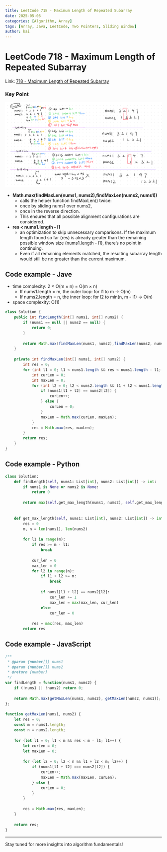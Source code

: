 ```yaml
---
title: LeetCode 718 - Maximum Length of Repeated Subarray
date: 2025-05-05
categories: [Algorithm, Array]
tags: [Array, Java, LeetCode, Two Pointers, Sliding Window]
author: kai
---
```


# LeetCode 718 - Maximum Length of Repeated Subarray

Link: [718 - Maximum Length of Repeated Subarray](https://leetcode.com/problems/maximum-length-of-repeated-subarray/description)


### Key Point
![Maximum Length of Repeated Subarray](/assets/img/posts/Algorithm/Array/LC718.png)

- **Math.max(findMaxLen(nums1, nums2),findMaxLen(nums2, nums1))** 
    - calls the helper function findMaxLen() twice: 
    - once by sliding nums1 over nums2, 
    - once in the reverse direction. 
    - This ensures that all possible alignment configurations are considered. 
- **res < nums1.length - l1**
    - an optimization to skip unnecessary comparisons. 
    If the maximum length found so far (res) is already greater than the remaining possible window size (nums1.length - l1), there’s no point in continuing. 
    - Even if all remaining elements matched, the resulting subarray length would still be no greater than the current maximum.


## Code example - Jave
- time complexity:  2 × O(m × n) = O(m × n)
    - If nums1.length = m, the outer loop: for l1 to m -> O(m)
    - If nums2.length = n, the inner loop: for l2 to min(n, m - l1) -> O(n)
- space complexity: O(1)

```java
class Solution {
    public int findLength(int[] nums1, int[] nums2) {
        if (nums1 == null || nums2 == null) {
            return 0;
        }

        return Math.max(findMaxLen(nums1, nums2),findMaxLen(nums2, nums1));
    }

    private int findMaxLen(int[] nums1, int[] nums2) {
        int res = 0;
        for (int l1 = 0; l1 < nums1.length && res < nums1.length - l1; l1++) {
            int curLen = 0;
            int maxLen = 0;
            for (int l2 = 0; l2 < nums2.length && l1 + l2 < nums1.length; l2++) {
                if (nums1[l1 + l2] == nums2[l2]) {
                    curLen++;
                } else {
                    curLen = 0;
                }
                maxLen = Math.max(curLen, maxLen);
            }
            res = Math.max(res, maxLen);
        }
        return res;
    }
}
```


## Code example - Python

```python
class Solution:
    def findLength(self, nums1: List[int], nums2: List[int]) -> int:
        if nums1 is None or nums2 is None:
            return 0
        
        return max(self.get_max_length(nums1, nums2), self.get_max_length(nums2, nums1))
    

    def get_max_length(self, nums1: List[int], nums2: List[int]) -> int:
        res = 0
        m, n = len(nums1), len(nums2)

        for l1 in range(m):
            if res >= m - l1:
                break
            
            cur_len = 0
            max_len = 0
            for l2 in range(n):
                if l1 + l2 >= m:
                    break

                if nums1[l1 + l2] == nums2[l2]:
                    cur_len += 1
                    max_len = max(max_len, cur_len)
                else:
                    cur_len = 0

            res = max(res, max_len)
        return res
```

## Code example - JavaScript

```javascript
/**
 * @param {number[]} nums1
 * @param {number[]} nums2
 * @return {number}
 */
var findLength = function(nums1, nums2) {
    if (!nums1 || !nums2) return 0;

    return Math.max(getMaxLen(nums1, nums2), getMaxLen(nums2, nums1));
};

function getMaxLen(nums1, nums2) {
    let res = 0;
    const m = nums1.length;
    const n = nums2.length;

    for (let l1 = 0; l1 < m && res < m - l1; l1++) {
        let curLen = 0;
        let maxLen = 0;

        for (let l2 = 0; l2 < n && l1 + l2 < m; l2++) {
            if (nums1[l1 + l2] === nums2[l2]) {
                curLen++;
                maxLen = Math.max(maxLen, curLen);
            } else {
                curLen = 0;
            }
        }

        res = Math.max(res, maxLen);
    }

    return res;
}
```








---

Stay tuned for more insights into algorithm fundamentals!